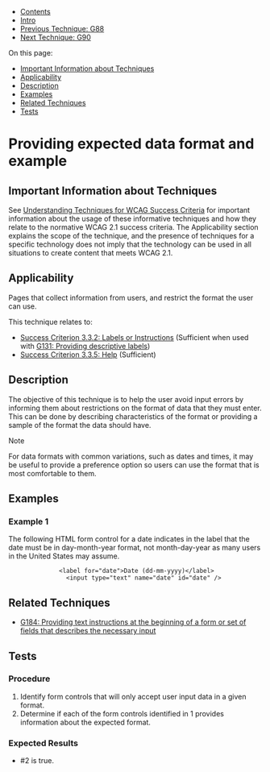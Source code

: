 -   [Contents](https://www.w3.org/WAI/WCAG21/Techniques/#techniques "Table of Contents")
-   [Intro](https://www.w3.org/WAI/WCAG21/Techniques/#introduction "Introduction to Techniques")
-   [Previous Technique: G88](G88)
-   [Next Technique: G90](G90)

On this page:

-   [Important Information about Techniques](#important-information)
-   [Applicability](#applicability)
-   [Description](#description)
-   [Examples](#examples)
-   [Related Techniques](#related)
-   [Tests](#tests)

Providing expected data format and example
==========================================

Important Information about Techniques
--------------------------------------

See [Understanding Techniques for WCAG Success Criteria](https://www.w3.org/WAI/WCAG21/Understanding/understanding-techniques) for important information about the usage of these informative techniques and how they relate to the normative WCAG 2.1 success criteria. The Applicability section explains the scope of the technique, and the presence of techniques for a specific technology does not imply that the technology can be used in all situations to create content that meets WCAG 2.1.

Applicability
-------------

Pages that collect information from users, and restrict the format the user can use.

This technique relates to:

-   [Success Criterion 3.3.2: Labels or Instructions](https://www.w3.org/WAI/WCAG21/Understanding/labels-or-instructions) (Sufficient when used with [G131: Providing descriptive labels](../general/G131))
-   [Success Criterion 3.3.5: Help](https://www.w3.org/WAI/WCAG21/Understanding/help) (Sufficient)

Description
-----------

The objective of this technique is to help the user avoid input errors by informing them about restrictions on the format of data that they must enter. This can be done by describing characteristics of the format or providing a sample of the format the data should have.

Note

For data formats with common variations, such as dates and times, it may be useful to provide a preference option so users can use the format that is most comfortable to them.

Examples
--------

### Example 1

The following HTML form control for a date indicates in the label that the date must be in day-month-year format, not month-day-year as many users in the United States may assume.

                  <label for="date">Date (dd-mm-yyyy)</label>
                    <input type="text" name="date" id="date" />
                

Related Techniques
------------------

-   [G184: Providing text instructions at the beginning of a form or set of fields that describes the necessary input](https://www.w3.org/WAI/WCAG21/Techniques/general/G184)

Tests
-----

### Procedure

1.  Identify form controls that will only accept user input data in a given format.
2.  Determine if each of the form controls identified in 1 provides information about the expected format.

### Expected Results

-   \#2 is true.
